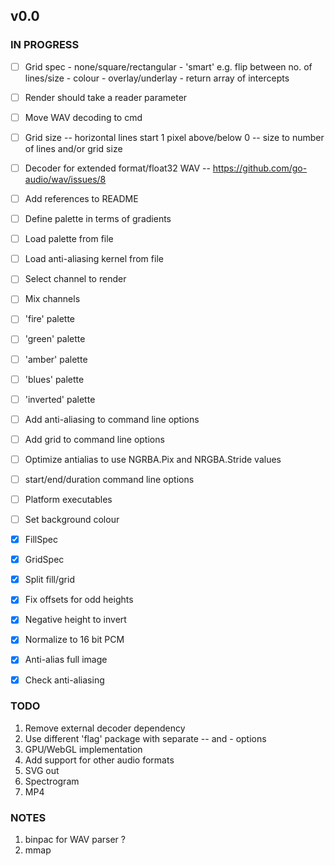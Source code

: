 ## v0.0

### IN PROGRESS

- [ ] Grid spec
      - none/square/rectangular
      - 'smart' e.g. flip between no. of lines/size
      - colour
      - overlay/underlay
      - return array of intercepts

- [ ] Render should take a reader parameter
- [ ] Move WAV decoding to cmd

- [ ] Grid size
      -- horizontal lines start 1 pixel above/below 0
      -- size to number of lines and/or grid size
- [ ] Decoder for extended format/float32 WAV
      -- https://github.com/go-audio/wav/issues/8

- [ ] Add references to README
- [ ] Define palette in terms of gradients
- [ ] Load palette from file
- [ ] Load anti-aliasing kernel from file
- [ ] Select channel to render
- [ ] Mix channels
- [ ] 'fire' palette
- [ ] 'green' palette
- [ ] 'amber' palette
- [ ] 'blues' palette
- [ ] 'inverted' palette
- [ ] Add anti-aliasing to command line options
- [ ] Add grid to command line options
- [ ] Optimize antialias to use NGRBA.Pix and NRGBA.Stride values
- [ ] start/end/duration command line options
- [ ] Platform executables
- [ ] Set background colour

- [x] FillSpec
- [x] GridSpec
- [x] Split fill/grid
- [x] Fix offsets for odd heights
- [x] Negative height to invert
- [x] Normalize to 16 bit PCM
- [x] Anti-alias full image
- [x] Check anti-aliasing

### TODO

1. Remove external decoder dependency
2. Use different 'flag' package with separate -- and - options
3. GPU/WebGL implementation
4. Add support for other audio formats
5. SVG out
6. Spectrogram
7. MP4

### NOTES

1. binpac for WAV parser ?
2. mmap
